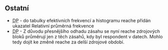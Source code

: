 ﻿---
categories: [fenix]
layout: fenix
---

## Ostatní
<ul><li><abbr title="Detailní plán">DP</abbr> - do tabulky efektivních frekvencí a histogramu reache přidán ukazatel Relativní průměrná frekvence</li>
<li><abbr title="Detailní plán">DP</abbr> - Z důvodu přesnějšího odhadu zásahu se nyní reache zdrojových bloků průměrují jen z těch zásahů, kdy byl respondent v datech. Mohlo tedy dojít ke změně reache za delší zdrojové období.</li></ul>